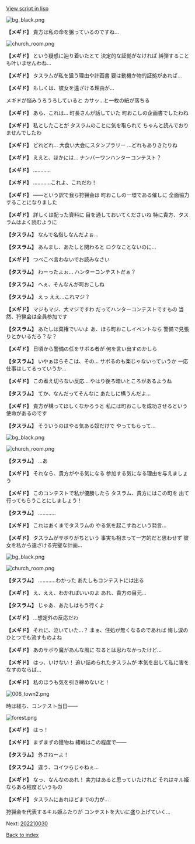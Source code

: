[View script in lisp](../scripts/202210021.txt)

![bg_black.png](../images/backgrounds/bg_black.png)

**【メギド】**
貴方は私の命を狙っているのですね…

![church_room.png](../images/backgrounds/church_room.png)

**【メギド】**
という疑惑に辿り着いたとて
決定的な証拠がなければ
糾弾することも叶いませんわね…

**【メギド】**
タスラムが私を狙う理由や計画書
要は動機か物的証拠があれば…

**【メギド】**
もしくは、彼女を遠ざける理由が…

メギドが悩みうろうろしていると
カサッ…と一枚の紙が落ちる

**【メギド】**
あら、これは…
町長さんが話していた
町おこしの企画書でしたわね

**【メギド】**
私としたことが
タスラムのことに気を取られて
ちゃんと読んでおりませんでしたわ

**【メギド】**
どれどれ…
大食い大会にスタンプラリー
…どれもありきたりね

**【メギド】**
ええと、ほかには…
ナンバーワンハンターコンテスト？

**【メギド】**
…………

**【メギド】**
…………これよ、これだわ！

**【メギド】**
――という訳で我ら狩猟会は
町おこしの一環である催しに
全面協力することになりました

**【メギド】**
詳しくは配った資料に
目を通しておいてくださいね
特に貴方、タスラムはよく読むように

**【タスラム】**
なんで名指しなんだよぉ…

**【タスラム】**
あんまし、あたしと関わると
ロクなことないのに…

**【メギド】**
つべこべ言わないでお読みなさい

**【タスラム】**
わーったよぉ…
ハンターコンテストだぁ？

**【タスラム】**
へぇ、そんなんが町おこしね

**【タスラム】**
えっ
ええ…これマジ？

**【メギド】**
マジもマジ、大マジですわ
だってハンターコンテストですもの
当然、狩猟会は全員参加です

**【タスラム】**
あたしは棄権でいいよ
あ、ほら町おこしイベントなら
警備で見張りとかいるだろ？な？

**【メギド】**
日頃から警備の任をサボる者が
何を言い出すのかしら

**【タスラム】**
いやぁほらそこは、その…
サボるのも楽じゃないっていうか
一応仕事はしてるっていうか…

**【メギド】**
この煮え切らない反応…
やはり後ろ暗いところがあるようね

**【タスラム】**
てか、なんだってそんなに
あたしに構うんだよ…

**【メギド】**
貴方が構ってほしくなかろうと
私には町おこしを成功させるという
使命があるのです

**【タスラム】**
そういうのはやる気ある奴だけで
やってもらって…

![bg_black.png](../images/backgrounds/bg_black.png)

![church_room.png](../images/backgrounds/church_room.png)

**【タスラム】**
…あ

**【メギド】**
それなら、貴方がやる気になる
参加する気になる理由を与えましょう

**【メギド】**
このコンテストで私が優勝したら
タスラム、貴方にはこの町を
出て行ってもらうことにしましょう！

**【タスラム】**
…………

**【メギド】**
これはあくまでタスラムの
やる気を起こす為という発言…

**【メギド】**
タスラムがサボりがちという
事実も相まって一方的だと思わせず
彼女を私から遠ざける完璧な計画…

![bg_black.png](../images/backgrounds/bg_black.png)

![church_room.png](../images/backgrounds/church_room.png)

**【タスラム】**
…………わかった
あたしもコンテストには出る

**【メギド】**
え、ええ、わかればいいのよ
あれ、貴方の目元…

**【タスラム】**
じゃあ、あたしはもう行くよ

**【メギド】**
…想定外の反応だわ

**【メギド】**
それに、泣いていた…？
まぁ、住処が無くなるのであれば
悔し涙のひとつでも流すものよね

**【メギド】**
あのサボり魔があんな風に
なるとは思わなかったけど…

**【メギド】**
はっ、いけない！
追い詰められたタスラムが
本気を出して私に害をなすのならば…

**【メギド】**
私のほうも気を引き締めないと！

![006_town2.png](../images/backgrounds/006_town2.png)

時は経ち、コンテスト当日――

![forest.png](../images/backgrounds/forest.png)

**【メギド】**
はっ！

**【メギド】**
まずまずの獲物ね
緒戦はこの程度で――

**【タスラム】**
外さねーよ！

**【タスラム】**
違う、コイツらじゃねぇ…

**【メギド】**
なっ、なんなのあれ！
実力はあると思っていたけれど
それはキル姫ならある程度というもの

**【メギド】**
タスラムにあれほどまでの力が…

狩猟会を代表するキル姫ふたりが
コンテストを大いに盛り上げていく…


Next: [202210030](202210030.md)

[Back to index](index.md)
